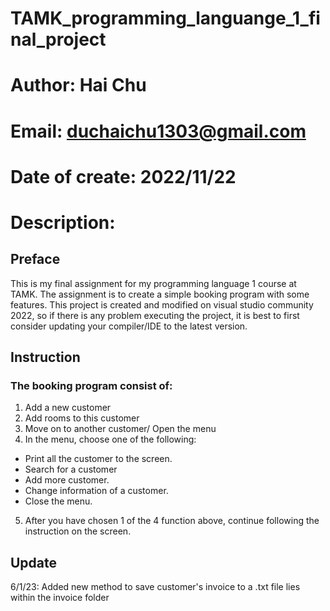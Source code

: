 # TAMK_programming_languange_1_final_project
# Author: Hai Chu
# Email: duchaichu1303@gmail.com
# Date of create: 2022/11/22
# Description:


## Preface
This is my final assignment for my programming language 1 course at TAMK. 
The assignment is to create a simple booking program with some features.
This project is created and modified on visual studio community 2022, so if there is any problem executing the project, it is best to first consider updating your compiler/IDE to the latest version.


## Instruction
### The booking program consist of:
1. Add a new customer
2. Add rooms to this customer
3. Move on to another customer/ Open the menu
4. In the menu, choose one of the following:
  - Print all the customer to the screen.
  - Search for a customer
  - Add more customer.
  - Change information of a customer.
  - Close the menu.
5. After you have chosen 1 of the 4 function above, continue following the instruction on the screen.


## Update
6/1/23: Added new method to save customer's invoice to a .txt file lies within the invoice folder
